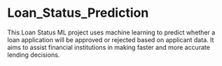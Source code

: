 # Loan_Status_Prediction
This Loan Status ML project uses machine learning to predict whether a loan application will be approved or rejected based on applicant data. It aims to assist financial institutions in making faster and more accurate lending decisions.
